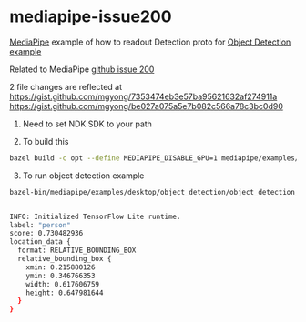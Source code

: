 # mediapipe-issue200
[MediaPipe](https://mediapipe.dev) example of how to readout Detection proto for [Object Detection example](https://github.com/google/mediapipe/blob/master/mediapipe/docs/object_detection_desktop.md)

Related to MediaPipe [github issue 200](https://github.com/google/mediapipe/issues/200)

2 file changes are reflected at
https://gist.github.com/mgyong/7353474eb3e57ba95621632af274911a
https://gist.github.com/mgyong/be027a075a5e7b082c566a78c3bc0d90

1. Need to set NDK SDK to your path

2. To build this 
```bash
bazel build -c opt --define MEDIAPIPE_DISABLE_GPU=1 mediapipe/examples/desktop/object_detection:object_detection_out_cpu 
```

3. To run object detection example
```bash
bazel-bin/mediapipe/examples/desktop/object_detection/object_detection_out_cpu --calculator_graph_config_file=mediapipe/graphs/object_detection/object_detection_desktop_live.pbtxt


INFO: Initialized TensorFlow Lite runtime.
label: "person"
score: 0.730482936
location_data {
  format: RELATIVE_BOUNDING_BOX
  relative_bounding_box {
    xmin: 0.215880126
    ymin: 0.346766353
    width: 0.617606759
    height: 0.647981644
  }
}
```
